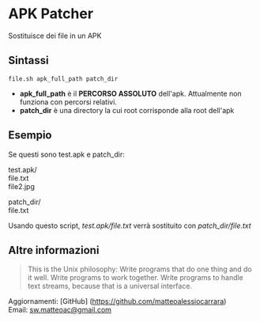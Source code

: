 # APK Patcher #

Sostituisce dei file in un APK

## Sintassi ##

```
file.sh apk_full_path patch_dir
```

 * **apk_full_path** è il **PERCORSO ASSOLUTO**  dell'apk. Attualmente non funziona con percorsi relativi.
 * **patch_dir** è una directory la cui root corrisponde alla root dell'apk

## Esempio ##

Se questi sono test.apk e patch_dir:

test.apk/  
    file.txt  
    file2.jpg  
  
patch_dir/  
    file.txt  
  
Usando questo script, *test.apk/file.txt* verrà sostituito con *patch_dir/file.txt*

## Altre informazioni ##

> This is the Unix philosophy: Write programs that do one thing and do it well. Write programs to work together. Write programs to handle text streams, because that is a universal interface.  

Aggiornamenti: [GitHub] (https://github.com/matteoalessiocarrara)  
Email: sw.matteoac@gmail.com